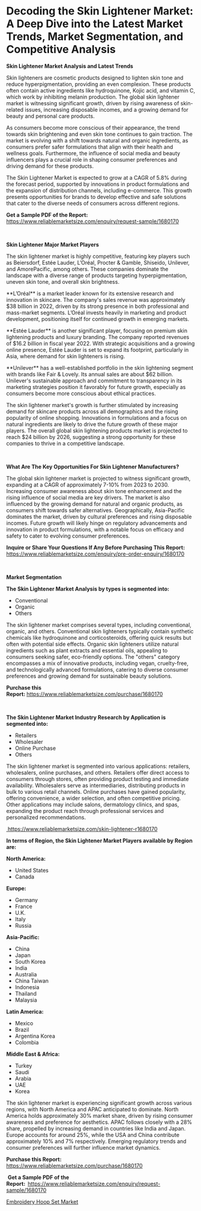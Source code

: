 <p><h1>Decoding the Skin Lightener Market: A Deep Dive into the Latest Market Trends, Market Segmentation, and Competitive Analysis</h1></p><p><strong>Skin Lightener Market Analysis and Latest Trends</strong></p>
<p><p>Skin lighteners are cosmetic products designed to lighten skin tone and reduce hyperpigmentation, providing an even complexion. These products often contain active ingredients like hydroquinone, Kojic acid, and vitamin C, which work by inhibiting melanin production. The global skin lightener market is witnessing significant growth, driven by rising awareness of skin-related issues, increasing disposable incomes, and a growing demand for beauty and personal care products.</p><p>As consumers become more conscious of their appearance, the trend towards skin brightening and even skin tone continues to gain traction. The market is evolving with a shift towards natural and organic ingredients, as consumers prefer safer formulations that align with their health and wellness goals. Furthermore, the influence of social media and beauty influencers plays a crucial role in shaping consumer preferences and driving demand for these products. </p><p>The Skin Lightener Market is expected to grow at a CAGR of 5.8% during the forecast period, supported by innovations in product formulations and the expansion of distribution channels, including e-commerce. This growth presents opportunities for brands to develop effective and safe solutions that cater to the diverse needs of consumers across different regions.</p></p>
<p><strong>Get a Sample PDF of the Report:&nbsp;</strong> <a href="https://www.reliablemarketsize.com/enquiry/request-sample/1680170?utm_campaign=2283&utm_medium=2&utm_source=Github&utm_content=ia&utm_term=09022025&utm_id=skin-lightener">https://www.reliablemarketsize.com/enquiry/request-sample/1680170</a></p>
<p>&nbsp;</p>
<p><strong>Skin Lightener Major Market Players</strong></p>
<p><p>The skin lightener market is highly competitive, featuring key players such as Beiersdorf, Estée Lauder, L’Oréal, Procter & Gamble, Shiseido, Unilever, and AmorePacific, among others. These companies dominate the landscape with a diverse range of products targeting hyperpigmentation, uneven skin tone, and overall skin brightness.</p><p>**L’Oréal** is a market leader known for its extensive research and innovation in skincare. The company's sales revenue was approximately $38 billion in 2022, driven by its strong presence in both professional and mass-market segments. L’Oréal invests heavily in marketing and product development, positioning itself for continued growth in emerging markets.</p><p>**Estée Lauder** is another significant player, focusing on premium skin lightening products and luxury branding. The company reported revenues of $16.2 billion in fiscal year 2022. With strategic acquisitions and a growing online presence, Estée Lauder is set to expand its footprint, particularly in Asia, where demand for skin lighteners is rising.</p><p>**Unilever** has a well-established portfolio in the skin lightening segment with brands like Fair & Lovely. Its annual sales are about $62 billion. Unilever's sustainable approach and commitment to transparency in its marketing strategies position it favorably for future growth, especially as consumers become more conscious about ethical practices.</p><p>The skin lightener market's growth is further stimulated by increasing demand for skincare products across all demographics and the rising popularity of online shopping. Innovations in formulations and a focus on natural ingredients are likely to drive the future growth of these major players. The overall global skin lightening products market is projected to reach $24 billion by 2026, suggesting a strong opportunity for these companies to thrive in a competitive landscape.</p></p>
<p>&nbsp;</p>
<p><strong>What Are The Key Opportunities For Skin Lightener Manufacturers?</strong></p>
<p><p>The global skin lightener market is projected to witness significant growth, expanding at a CAGR of approximately 7-10% from 2023 to 2030. Increasing consumer awareness about skin tone enhancement and the rising influence of social media are key drivers. The market is also influenced by the growing demand for natural and organic products, as consumers shift towards safer alternatives. Geographically, Asia-Pacific dominates the market, driven by cultural preferences and rising disposable incomes. Future growth will likely hinge on regulatory advancements and innovation in product formulations, with a notable focus on efficacy and safety to cater to evolving consumer preferences.</p></p>
<p><strong>Inquire or Share Your Questions If Any Before Purchasing This Report:</strong> <a href="https://www.reliablemarketsize.com/enquiry/pre-order-enquiry/1680170?utm_campaign=2283&utm_medium=2&utm_source=Github&utm_content=ia&utm_term=09022025&utm_id=skin-lightener">https://www.reliablemarketsize.com/enquiry/pre-order-enquiry/1680170</a></p>
<p>&nbsp;</p>
<p><strong>Market Segmentation</strong></p>
<p><strong>The Skin Lightener Market Analysis by types is segmented into:</strong></p>
<p><ul><li>Conventional</li><li>Organic</li><li>Others</li></ul></p>
<p><p>The skin lightener market comprises several types, including conventional, organic, and others. Conventional skin lighteners typically contain synthetic chemicals like hydroquinone and corticosteroids, offering quick results but often with potential side effects. Organic skin lighteners utilize natural ingredients such as plant extracts and essential oils, appealing to consumers seeking safer, eco-friendly options. The "others" category encompasses a mix of innovative products, including vegan, cruelty-free, and technologically advanced formulations, catering to diverse consumer preferences and growing demand for sustainable beauty solutions.</p></p>
<p><strong>Purchase this Report:&nbsp;</strong><a href="https://www.reliablemarketsize.com/purchase/1680170?utm_campaign=2283&utm_medium=2&utm_source=Github&utm_content=ia&utm_term=09022025&utm_id=skin-lightener">https://www.reliablemarketsize.com/purchase/1680170</a></p>
<p>&nbsp;</p>
<p><strong>The Skin Lightener Market Industry Research by Application is segmented into:</strong></p>
<p><ul><li>Retailers</li><li>Wholesaler</li><li>Online Purchase</li><li>Others</li></ul></p>
<p><p>The skin lightener market is segmented into various applications: retailers, wholesalers, online purchases, and others. Retailers offer direct access to consumers through stores, often providing product testing and immediate availability. Wholesalers serve as intermediaries, distributing products in bulk to various retail channels. Online purchases have gained popularity, offering convenience, a wider selection, and often competitive pricing. Other applications may include salons, dermatology clinics, and spas, expanding the product reach through professional services and personalized recommendations.</p></p>
<p><a href="https://www.reliablemarketsize.com/skin-lightener-r1680170?utm_campaign=2283&utm_medium=2&utm_source=Github&utm_content=ia&utm_term=09022025&utm_id=skin-lightener">&nbsp;https://www.reliablemarketsize.com/skin-lightener-r1680170</a></p>
<p><strong>In terms of Region, the Skin Lightener Market Players available by Region are:</strong></p>
<p>
    <p> <strong> North America: </strong>
        <ul>
            <li>United States</li>
            <li>Canada</li>
        </ul>
        </p> 
    <p> <strong> Europe: </strong>
        <ul>
            <li>Germany</li>
            <li>France</li>
            <li>U.K.</li>
            <li>Italy</li>
            <li>Russia</li>
        </ul>
        </p> 
    <p> <strong> Asia-Pacific: </strong>
        <ul>
            <li>China</li>
            <li>Japan</li>
            <li>South Korea</li>
            <li>India</li>
            <li>Australia</li>
            <li>China Taiwan</li>
            <li>Indonesia</li>
            <li>Thailand</li>
            <li>Malaysia</li>
        </ul>
        </p> 
    <p> <strong> Latin America: </strong>
        <ul>
            <li>Mexico</li>
            <li>Brazil</li>
            <li>Argentina Korea</li>
            <li>Colombia</li>
        </ul>
        </p> 
    <p> <strong> Middle East & Africa: </strong>
        <ul>
            <li>Turkey</li>
            <li>Saudi</li>
            <li>Arabia</li>
            <li>UAE</li>
            <li>Korea</li>
        </ul>
    </p>
    </p>
<p><p>The skin lightener market is experiencing significant growth across various regions, with North America and APAC anticipated to dominate. North America holds approximately 30% market share, driven by rising consumer awareness and preference for aesthetics. APAC follows closely with a 28% share, propelled by increasing demand in countries like India and Japan. Europe accounts for around 25%, while the USA and China contribute approximately 10% and 7% respectively. Emerging regulatory trends and consumer preferences will further influence market dynamics.</p></p>
<p><strong>Purchase this Report: </strong><a href="https://www.reliablemarketsize.com/purchase/1680170?utm_campaign=2283&utm_medium=2&utm_source=Github&utm_content=ia&utm_term=09022025&utm_id=skin-lightener">https://www.reliablemarketsize.com/purchase/1680170</a></p>
<p>&nbsp;<strong>Get a Sample PDF of the Report:&nbsp;&nbsp;</strong><a href="https://www.reliablemarketsize.com/enquiry/request-sample/1680170?utm_campaign=2283&utm_medium=2&utm_source=Github&utm_content=ia&utm_term=09022025&utm_id=skin-lightener">https://www.reliablemarketsize.com/enquiry/request-sample/1680170</a></p>
<p><strong></strong></p>
<p><p><a href="https://github.com/bornergabrielle89/Market-Research-Report-List-1/blob/main/embroidery-hoop-set-market.md?utm_campaign=2283&utm_medium=2&utm_source=Github&utm_content=ia&utm_term=09022025&utm_id=skin-lightener">Embroidery Hoop Set Market</a></p></p>